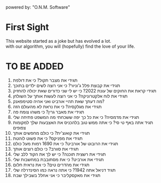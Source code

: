 powered by: "O.N.M. Software"
# First Sight #

This website started as a joke but has evolved a lot.<br />
with our algorithm, you will (hopefully) find the love of your life.


# TO BE ADDED #
1. תגידי את מצבר תקול? כי את דולפת
2. תגידי את קבוצת פלל ג'וניור? כי אני רוצה לשים ילדים בתוכך
3. תגידי קראת את החוקים של עונת 2022? כי יש לי שני כדורים שאת יכולה להחזיק
4. תגידי את לוח אלקטרוניקה? כי אני רוצה לעשות אותך על השולחן
5. מה דעתך שאת תהיי אורביט ואני אהיה סטימפאנק?
6. תגידי את מגלקסיה? כי את נראת לא מהעולם הזה
7. תגידי את מאבר גרין? כי משהו צומח פה
8. תגידי את מדמסיה? כי את כל כך יפה ששכחתי מה המשפט פתיחה שלי
9. תגיד אתה באף טי סי? כי אתה ממש טוב בלהכניס את האצבעות שלך למקומות צפופים
10. תגידי את קואוצ'ית? כי כולם מחפשים אותך
11. תגידי את מפניקס? כי את פשוט לוהטת
12. תגידי את הרובוט של אורביט? כי את 1690 רמות מעל כולם
13. תגידי את סוורב? כי כולם רוצים אותך
14. תגידי את רשצית תוכנה? כי יש לך את הקוד ללב שלי
15. תגידי את אורביט? כי את מסתובבת במחשבות שלי 
16. תגידי את מהדרים טים? כי את נראית חלום
17. תגיד דניאל אתה 1942? כי אתה נראה כמו הסינדרלה שלי
18. תגידי את מאקסקליבר כי אני אחלל בשבילך שבת
